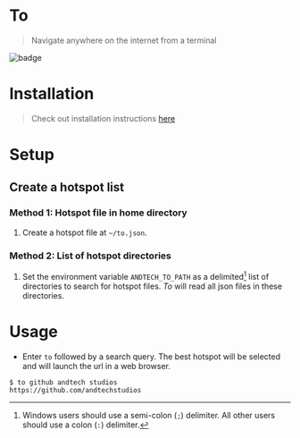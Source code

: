 # To

> Navigate anywhere on the internet from a terminal

![badge](https://img.shields.io/github/v/tag/andtechstudios/to)

# Installation
> Check out installation instructions [here](https://gitlab.com/andtech/pkg)

# Setup
## Create a hotspot list
### Method 1: Hotspot file in home directory
1. Create a hotspot file at `~/to.json`.

### Method 2: List of hotspot directories
1. Set the environment variable `ANDTECH_TO_PATH` as a delimited[^1] list of directories to search for hotspot files. *To* will read all json files in these directories.

# Usage
* Enter `to` followed by a search query. The best hotspot will be selected and will launch the url in a web browser.

```
$ to github andtech studios
https://github.com/andtechstudios
```

[^1]: Windows users should use a semi-colon (`;`) delimiter. All other users should use a colon (`:`) delimiter.
